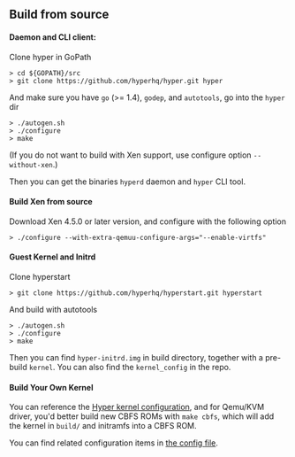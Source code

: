## Build from source

#### Daemon and CLI client:

Clone hyper in GoPath

    > cd ${GOPATH}/src
	> git clone https://github.com/hyperhq/hyper.git hyper

And make sure you have `go` (>= 1.4), `godep`, and `autotools`, go into the `hyper` dir

    > ./autogen.sh
    > ./configure
    > make

(If you do not want to build with Xen support, use configure option `--without-xen`.)

Then you can get the binaries `hyperd` daemon and `hyper` CLI tool.

#### Build Xen from source

Download Xen 4.5.0 or later version, and configure with the following option

    > ./configure --with-extra-qemuu-configure-args="--enable-virtfs"

#### Guest Kernel and Initrd

Clone hyperstart

    > git clone https://github.com/hyperhq/hyperstart.git hyperstart

And build with autotools

    > ./autogen.sh
    > ./configure
    > make

Then you can find `hyper-initrd.img` in build directory, together with a pre-build `kernel`. You can also find the `kernel_config` in the repo.

#### Build Your Own Kernel

You can reference the [Hyper kernel configuration](https://github.com/hyperhq/hyperstart/blob/master/build/kernel_config),
and for Qemu/KVM driver, you'd better build new CBFS ROMs with `make cbfs`, which will add the kernel in `build/` and initramfs into a CBFS ROM.

You can find related configuration items in [the config file](../reference/configuration.html).
